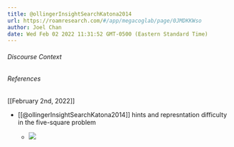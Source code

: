 ```yaml
---
title: @ollingerInsightSearchKatona2014
url: https://roamresearch.com/#/app/megacoglab/page/0JMDKKWso
author: Joel Chan
date: Wed Feb 02 2022 11:31:52 GMT-0500 (Eastern Standard Time)
---
```




###### Discourse Context



###### References

[[February 2nd, 2022]]

- [[@ollingerInsightSearchKatona2014]] hints and represntation difficulty in the five-square problem

    - ![](https://firebasestorage.googleapis.com/v0/b/firescript-577a2.appspot.com/o/imgs%2Fapp%2Fmegacoglab%2F21yDFdi86H.png?alt=media&token=749b9a60-6154-4419-8e73-02c6ca1c667e)

